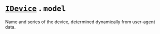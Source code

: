 # [`IDevice`](/api/main/get-device.md) . `model`

Name and series of the device, determined dynamically from user-agent data. 